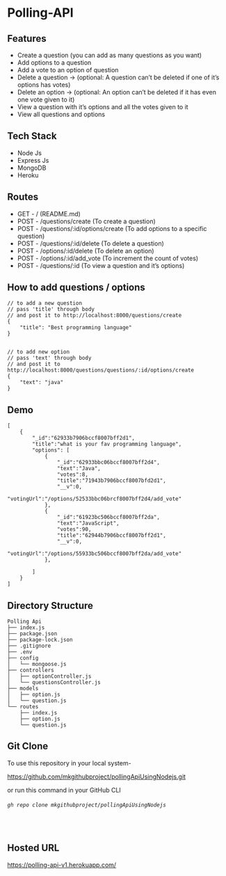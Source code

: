 # Polling-API

## Features
- Create a question (you can add as many questions as you want)
- Add options to a question
- Add a vote to an option of question
- Delete a question → (optional: A question can’t be deleted if one of it’s options has votes)
- Delete an option → (optional: An option can’t be deleted if it has even one vote given to it)
- View a question with it’s options and all the votes given to it
- View all questions and options


## Tech Stack
- Node Js
- Express Js
- MongoDB
- Heroku

## Routes
- GET  -  / (README.md)
- POST -  /questions/create  (To create a question)
- POST -  /questions/:id/options/create  (To add options to a specific question)
- POST -  /questions/:id/delete (To delete a question)
- POST -  /options/:id/delete (To delete an option)
- POST -  /options/:id/add_vote (To increment the count of votes)
- POST  -  /questions/:id (To view a question and it’s options)

## How to add questions / options
```
// to add a new question 
// pass 'title' through body
// and post it to http://localhost:8000/questions/create
{
    "title": "Best programming language"
}


// to add new option
// pass 'text' through body
// and post it to http://localhost:8000/questions/questions/:id/options/create
{
    "text": "java"
}
```

## Demo 
```
[
    {
        "_id":"62933b7906bccf8007bff2d1",
        "title":"what is your fav programming language",
        "options": [
            {
                "_id":"62933bbc06bccf8007bff2d4",
                "text":"Java",
                "votes":8,
                "title":"71943b7906bccf8007bfd2d1",
                "__v":0,
                "votingUrl":"/options/52533bbc06brcf8007bff2d4/add_vote"
            },
            {
                "_id":"61923bc506bccf8007bff2da",
                "text":"JavaScript",
                "votes":90,
                "title":"62944b7906bccf8007bff2d1",
                "__v":0,
                "votingUrl":"/options/55933bc506bccf8007bff2da/add_vote"
            },
            
        ]
    }
]
```


## Directory Structure

```
Polling Api
├── index.js
├── package.json
├── package-lock.json
├── .gitignore
├── .env
├── config
│   └── mongoose.js
├── controllers
│   ├── optionController.js
│   └── questionsController.js
├── models
│   ├── option.js
│   └── question.js
└── routes
    ├── index.js
    ├── option.js
    └── question.js
```


## Git Clone
To use this repository in your local system-

<a href="https://github.com/mkgithubproject/pollingApiUsingNodejs.git" target="_blank">https://github.com/mkgithubproject/pollingApiUsingNodejs.git </a>


or run this command in your GitHub CLI

###### `gh repo clone mkgithubproject/pollingApiUsingNodejs`
<br>




## Hosted URL 
https://polling-api-v1.herokuapp.com/